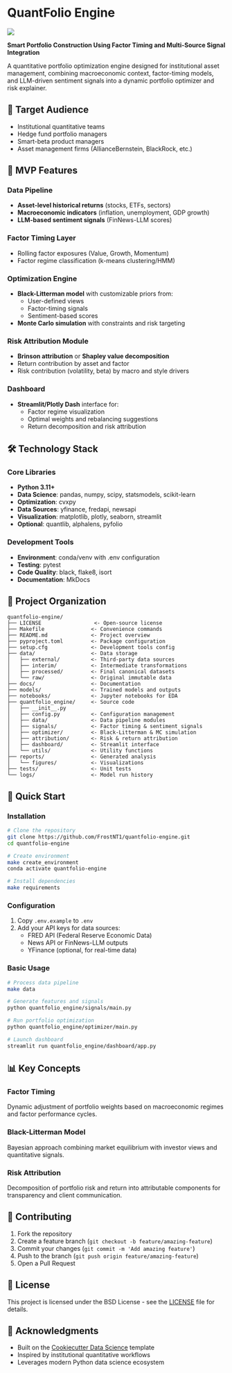 # QuantFolio Engine

<a target="_blank" href="https://cookiecutter-data-science.drivendata.org/">
    <img src="https://img.shields.io/badge/CCDS-Project%20template-328F97?logo=cookiecutter" />
</a>

**Smart Portfolio Construction Using Factor Timing and Multi-Source Signal Integration**

A quantitative portfolio optimization engine designed for institutional asset management, combining macroeconomic context, factor-timing models, and LLM-driven sentiment signals into a dynamic portfolio optimizer and risk explainer.

## 🎯 Target Audience
- Institutional quantitative teams
- Hedge fund portfolio managers  
- Smart-beta product managers
- Asset management firms (AllianceBernstein, BlackRock, etc.)

## 🚀 MVP Features

### Data Pipeline
- **Asset-level historical returns** (stocks, ETFs, sectors)
- **Macroeconomic indicators** (inflation, unemployment, GDP growth)
- **LLM-based sentiment signals** (FinNews-LLM scores)

### Factor Timing Layer
- Rolling factor exposures (Value, Growth, Momentum)
- Factor regime classification (k-means clustering/HMM)

### Optimization Engine
- **Black-Litterman model** with customizable priors from:
  - User-defined views
  - Factor-timing signals
  - Sentiment-based scores
- **Monte Carlo simulation** with constraints and risk targeting

### Risk Attribution Module
- **Brinson attribution** or **Shapley value decomposition**
- Return contribution by asset and factor
- Risk contribution (volatility, beta) by macro and style drivers

### Dashboard
- **Streamlit/Plotly Dash** interface for:
  - Factor regime visualization
  - Optimal weights and rebalancing suggestions
  - Return decomposition and risk attribution

## 🛠️ Technology Stack

### Core Libraries
- **Python 3.11+**
- **Data Science**: pandas, numpy, scipy, statsmodels, scikit-learn
- **Optimization**: cvxpy
- **Data Sources**: yfinance, fredapi, newsapi
- **Visualization**: matplotlib, plotly, seaborn, streamlit
- **Optional**: quantlib, alphalens, pyfolio

### Development Tools
- **Environment**: conda/venv with .env configuration
- **Testing**: pytest
- **Code Quality**: black, flake8, isort
- **Documentation**: MkDocs

## 📁 Project Organization

```
quantfolio-engine/
├── LICENSE                 <- Open-source license
├── Makefile               <- Convenience commands
├── README.md              <- Project overview
├── pyproject.toml         <- Package configuration
├── setup.cfg              <- Development tools config
├── data/                  <- Data storage
│   ├── external/          <- Third-party data sources
│   ├── interim/           <- Intermediate transformations
│   ├── processed/         <- Final canonical datasets
│   └── raw/               <- Original immutable data
├── docs/                  <- Documentation
├── models/                <- Trained models and outputs
├── notebooks/             <- Jupyter notebooks for EDA
├── quantfolio_engine/     <- Source code
│   ├── __init__.py
│   ├── config.py          <- Configuration management
│   ├── data/              <- Data pipeline modules
│   ├── signals/           <- Factor timing & sentiment signals
│   ├── optimizer/         <- Black-Litterman & MC simulation
│   ├── attribution/       <- Risk & return attribution
│   ├── dashboard/         <- Streamlit interface
│   └── utils/             <- Utility functions
├── reports/               <- Generated analysis
│   └── figures/           <- Visualizations
├── tests/                 <- Unit tests
└── logs/                  <- Model run history
```

## 🚀 Quick Start

### Installation
```bash
# Clone the repository
git clone https://github.com/FrostNT1/quantfolio-engine.git
cd quantfolio-engine

# Create environment
make create_environment
conda activate quantfolio-engine

# Install dependencies
make requirements
```

### Configuration
1. Copy `.env.example` to `.env`
2. Add your API keys for data sources:
   - FRED API (Federal Reserve Economic Data)
   - News API or FinNews-LLM outputs
   - YFinance (optional, for real-time data)

### Basic Usage
```bash
# Process data pipeline
make data

# Generate features and signals
python quantfolio_engine/signals/main.py

# Run portfolio optimization
python quantfolio_engine/optimizer/main.py

# Launch dashboard
streamlit run quantfolio_engine/dashboard/app.py
```

## 📊 Key Concepts

### Factor Timing
Dynamic adjustment of portfolio weights based on macroeconomic regimes and factor performance cycles.

### Black-Litterman Model
Bayesian approach combining market equilibrium with investor views and quantitative signals.

### Risk Attribution
Decomposition of portfolio risk and return into attributable components for transparency and client communication.

## 🤝 Contributing

1. Fork the repository
2. Create a feature branch (`git checkout -b feature/amazing-feature`)
3. Commit your changes (`git commit -m 'Add amazing feature'`)
4. Push to the branch (`git push origin feature/amazing-feature`)
5. Open a Pull Request

## 📄 License

This project is licensed under the BSD License - see the [LICENSE](LICENSE) file for details.

## 🙏 Acknowledgments

- Built on the [Cookiecutter Data Science](https://drivendata.github.io/cookiecutter-data-science/) template
- Inspired by institutional quantitative workflows
- Leverages modern Python data science ecosystem